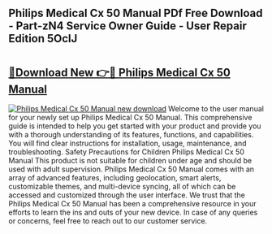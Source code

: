 ## Philips Medical Cx 50 Manual PDf Free Download - Part-zN4 Service Owner Guide - User Repair Edition 5OclJ

# <h2><a href="http://bc52010.oget.top/?id=Philips+Medical+Cx+50+Manual">🔗Download New 👉🔴 Philips Medical Cx 50 Manual</a></h2>

[![Philips Medical Cx 50 Manual new download](https://i.imgur.com/5g1atiW.png)](http://bc52010.oget.top/?id=Philips+Medical+Cx+50+Manual)
Welcome to the user manual for your newly set up Philips Medical Cx 50 Manual. This comprehensive guide is intended to help you get started with your product and provide you with a thorough understanding of its features, functions, and capabilities. You will find clear instructions for installation, usage, maintenance, and troubleshooting. Safety Precautions for Children Philips Medical Cx 50 Manual This product is not suitable for children under age and should be used with adult supervision. Philips Medical Cx 50 Manual comes with an array of advanced features, including geolocation, smart alerts, customizable themes, and multi-device syncing, all of which can be accessed and customized through the user interface. We trust that the Philips Medical Cx 50 Manual has been a comprehensive resource in your efforts to learn the ins and outs of your new device. In case of any queries or concerns, feel free to reach out to our customer service.
